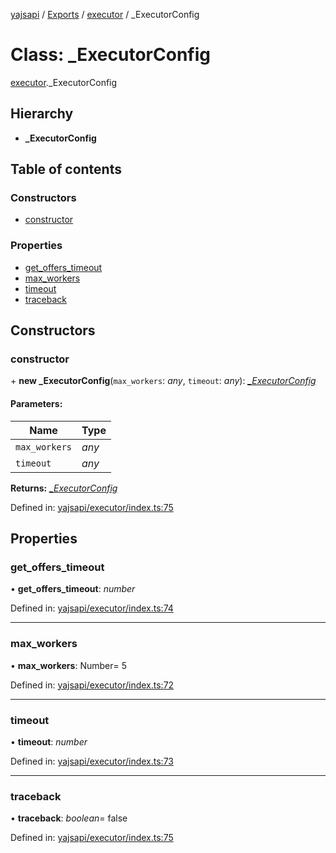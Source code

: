 [yajsapi](../README.md) / [Exports](../modules.md) / [executor](../modules/executor.md) / _ExecutorConfig

# Class: \_ExecutorConfig

[executor](../modules/executor.md)._ExecutorConfig

## Hierarchy

* **_ExecutorConfig**

## Table of contents

### Constructors

- [constructor](executor._executorconfig.md#constructor)

### Properties

- [get\_offers\_timeout](executor._executorconfig.md#get_offers_timeout)
- [max\_workers](executor._executorconfig.md#max_workers)
- [timeout](executor._executorconfig.md#timeout)
- [traceback](executor._executorconfig.md#traceback)

## Constructors

### constructor

\+ **new _ExecutorConfig**(`max_workers`: *any*, `timeout`: *any*): [*\_ExecutorConfig*](executor._executorconfig.md)

#### Parameters:

Name | Type |
------ | ------ |
`max_workers` | *any* |
`timeout` | *any* |

**Returns:** [*\_ExecutorConfig*](executor._executorconfig.md)

Defined in: [yajsapi/executor/index.ts:75](https://github.com/golemfactory/yajsapi/blob/0a8d8c8/yajsapi/executor/index.ts#L75)

## Properties

### get\_offers\_timeout

• **get\_offers\_timeout**: *number*

Defined in: [yajsapi/executor/index.ts:74](https://github.com/golemfactory/yajsapi/blob/0a8d8c8/yajsapi/executor/index.ts#L74)

___

### max\_workers

• **max\_workers**: Number= 5

Defined in: [yajsapi/executor/index.ts:72](https://github.com/golemfactory/yajsapi/blob/0a8d8c8/yajsapi/executor/index.ts#L72)

___

### timeout

• **timeout**: *number*

Defined in: [yajsapi/executor/index.ts:73](https://github.com/golemfactory/yajsapi/blob/0a8d8c8/yajsapi/executor/index.ts#L73)

___

### traceback

• **traceback**: *boolean*= false

Defined in: [yajsapi/executor/index.ts:75](https://github.com/golemfactory/yajsapi/blob/0a8d8c8/yajsapi/executor/index.ts#L75)

